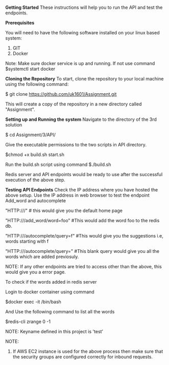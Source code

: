 **Getting Started**
These instructions will help you to run the API and test the endpoints.

**Prerequisites**

You will need to have the following software installed on your linux based system:
1. GIT
2. Docker

Note: Make sure docker service is up and running. If not use command 
$systemctl start docker

**Cloning the Repository**
To start, clone the repository to your local machine using the following command:

$ git clone https://github.com/uk1601/Assignment.git

This will create a copy of the repository in a new directory called "Assignment".

**Setting up and Running the system**
Navigate to the directory of the 3rd solution

$ cd Assignment/3/API/

Give the executable permissions to the two scripts in API directory.

$chmod +x build.sh start.sh

Run the build.sh script using command
$./build.sh

Redis server and API endpoints would be ready to use after the successful execution of the above step.

**Testing API Endpoints**
Check the IP address where you have hosted the above setup. Use the IP address in web browser to test the endpoint Add_word and autocomplete

"HTTP://<IP ADDRESS>/" # this would give you the default home page

"HTTP://<IP ADDRESS>/add_word/word=foo" #This would add the word foo to the redis db.

"HTTP://<IP ADDRESS>/autocomplete/query=f" #This would give you the suggestions i.e, words starting with f

"HTTP://<IP ADDRESS>/autocomplete/query=" #This blank query would give you all the words which are added previosuly.
 
NOTE: If any other endpoints are tried to access other than the above, this would give you a error page.
 
To check if the words added in redis server

Login to docker container using command

$docker exec -it <containerid> /bin/bash

And Use the following command to list all the words

$redis-cli zrange <key name> 0 -1 

NOTE: Keyname defined in this project is 'test'


NOTE:
  1. If AWS EC2 instance is used for the above process then make sure that the security groups are configured correctly for inbound requests.
  
